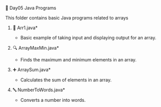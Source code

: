  📅 Day05 Java Programs

This folder contains basic Java programs related to arrays

1. 📝 Arr1.java*  
   - Basic example of taking input and displaying output for an array.

2. 🔍 ArrayMaxMin.java*  
   - Finds the maximum and minimum elements in an array.

3. ➕ ArraySum.java*  
   - Calculates the sum of elements in an array.

4. 🔤 NumberToWords.java*  
   - Converts a number into words.
